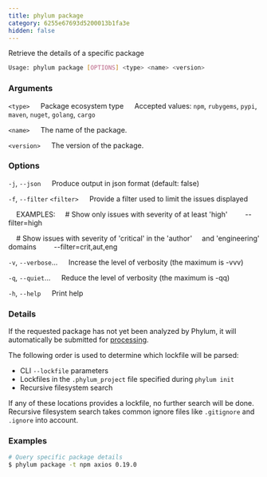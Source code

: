 ```yaml
---
title: phylum package
category: 6255e67693d5200013b1fa3e
hidden: false
---
```


Retrieve the details of a specific package

```sh
Usage: phylum package [OPTIONS] <type> <name> <version>
```

### Arguments

`<type>`
&emsp; Package ecosystem type
&emsp; Accepted values: `npm`, `rubygems`, `pypi`, `maven`, `nuget`, `golang`, `cargo`

`<name>`
&emsp; The name of the package.

`<version>`
&emsp; The version of the package.

### Options

`-j`, `--json`
&emsp; Produce output in json format (default: false)

`-f`, `--filter` `<filter>`
&emsp; Provide a filter used to limit the issues displayed

&nbsp;&nbsp;&nbsp;&nbsp;EXAMPLES:
&nbsp;&nbsp;&nbsp;&nbsp;\# Show only issues with severity of at least 'high'
&nbsp;&nbsp;&nbsp;&nbsp;&nbsp;&nbsp;&nbsp;&nbsp;--filter=high

&nbsp;&nbsp;&nbsp;&nbsp;\# Show issues with severity of 'critical' in the 'author'
&nbsp;&nbsp;&nbsp;&nbsp;and 'engineering' domains
&nbsp;&nbsp;&nbsp;&nbsp;&nbsp;&nbsp;&nbsp;&nbsp;--filter=crit,aut,eng

`-v`, `--verbose`...
&emsp; Increase the level of verbosity (the maximum is -vvv)

`-q`, `--quiet`...
&emsp; Reduce the level of verbosity (the maximum is -qq)

`-h`, `--help`
&emsp; Print help

### Details

If the requested package has not yet been analyzed by Phylum, it will
automatically be submitted for [processing].

[processing]: https://docs.phylum.io/docs/processing

The following order is used to determine which lockfile will be parsed:
 - CLI `--lockfile` parameters
 - Lockfiles in the `.phylum_project` file specified during `phylum init`
 - Recursive filesystem search

If any of these locations provides a lockfile, no further search will be done.
Recursive filesystem search takes common ignore files like `.gitignore` and
`.ignore` into account.

### Examples

```sh
# Query specific package details
$ phylum package -t npm axios 0.19.0
```
